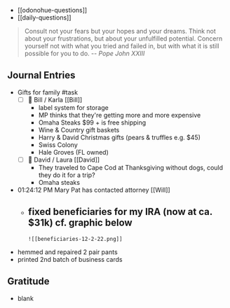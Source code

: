 - [[odonohue-questions]]
- [[daily-questions]]

> Consult not your fears but your hopes and your dreams. Think not about your frustrations, but about your unfulfilled potential. Concern yourself not with what you tried and failed in, but with what it is still possible for you to do.
> -- <cite>Pope John XXIII</cite>

## Journal Entries
- Gifts for family #task
	-  [ ] 📅 Bill / Karla [[Bill]]
		- label system for storage 
		- MP thinks that they're getting more and more expensive
		- Omaha Steaks $99 + is free shipping
		- Wine & Country gift baskets
		- Harry &  David Christmas gifts (pears & truffles e.g. $45)
		- Swiss Colony
		- Hale Groves (FL owned)
	-  [ ] 🛫 David / Laura [[David]]
		- They traveled to Cape Cod at Thanksgiving without dogs, could they do it for a trip?
		- Omaha steaks
- 01:24:12 PM Mary Pat has contacted attorney [[Will]]
	- fixed beneficiaries for my IRA (now at ca. $31k) cf. graphic below
		- 
		  ![[beneficiaries-12-2-22.png]]
- hemmed and repaired 2 pair pants
- printed 2nd batch of business cards
## Gratitude
- blank


